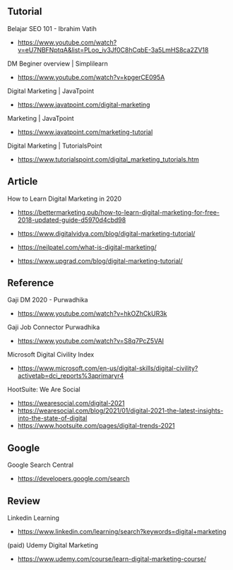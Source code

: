 ## Tutorial

Belajar SEO 101 - Ibrahim Vatih
- https://www.youtube.com/watch?v=eU7NBFNptqA&list=PLoo_iv3Jf0C8hCqbE-3a5LmHS8ca2ZV18

DM Beginer overview | Simplilearn
- https://www.youtube.com/watch?v=kpgerCE095A

Digital Marketing | JavaTpoint
- https://www.javatpoint.com/digital-marketing

Marketing | JavaTpoint
- https://www.javatpoint.com/marketing-tutorial

Digital Marketing | TutorialsPoint
- https://www.tutorialspoint.com/digital_marketing_tutorials.htm

## Article

How to Learn Digital Marketing in 2020
- https://bettermarketing.pub/how-to-learn-digital-marketing-for-free-2018-updated-guide-d5970d4cbd98

- https://www.digitalvidya.com/blog/digital-marketing-tutorial/
- https://neilpatel.com/what-is-digital-marketing/
- https://www.upgrad.com/blog/digital-marketing-tutorial/

## Reference

Gaji DM 2020 - Purwadhika
- https://www.youtube.com/watch?v=hkOZhCkUR3k

Gaji Job Connector Purwadhika
- https://www.youtube.com/watch?v=S8q7PcZ5VAI

Microsoft Digital Civility Index
- https://www.microsoft.com/en-us/digital-skills/digital-civility?activetab=dci_reports%3aprimaryr4

HootSuite: We Are Social
- https://wearesocial.com/digital-2021
- https://wearesocial.com/blog/2021/01/digital-2021-the-latest-insights-into-the-state-of-digital
- https://www.hootsuite.com/pages/digital-trends-2021

## Google

Google Search Central
- https://developers.google.com/search 

## Review

Linkedin Learning
- https://www.linkedin.com/learning/search?keywords=digital+marketing

(paid) Udemy Digital Marketing
- https://www.udemy.com/course/learn-digital-marketing-course/
